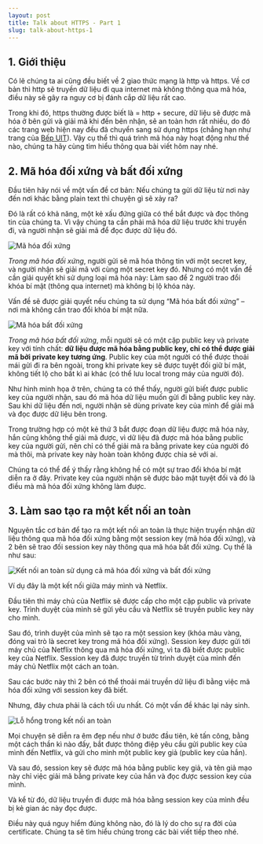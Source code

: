 ```yaml
---
layout: post
title: Talk about HTTPS - Part 1
slug: talk-about-https-1
---
```


## 1.	Giới thiệu
Có lẽ chúng ta ai cũng đều biết về 2 giao thức mạng là http và https. Về cơ bản thì http sẽ truyền dữ liệu đi qua internet mà không thông qua mã hóa, điều này sẽ gây ra nguy cơ bị đánh cắp dữ liệu rất cao. 

Trong khi đó, https thường được biết là = http + secure, dữ liệu sẽ được mã hóa ở bên gửi và giải mã khi đến bên nhận, sẽ an toàn hơn rất nhiều, do đó các trang web hiện nay đều đã chuyển sang sử dụng https (chẳng hạn như trang của [Bếp UIT](https://bepuit.com)). Vậy cụ thể thì quá trình mã hóa này hoạt động như thế nào, chúng ta hãy cùng tìm hiểu thông qua bài viết hôm nay nhé.

## 2.	Mã hóa đối xứng và bất đối xứng

Đầu tiên hãy nói về một vấn đề cơ bản: Nếu chúng ta gửi dữ liệu từ nơi này đến nơi khác bằng plain text thì chuyện gì sẽ xảy ra? 

Đó là rất có khả năng, một kẻ xấu đứng giữa có thể bắt được và đọc thông tin của chúng ta. Vì vậy chúng ta cần phải mã hóa dữ liệu trước khi truyền đi, và người nhận sẽ giải mã để đọc được dữ liệu đó.

![Mã hóa đối xứng](https://images.viblo.asia/129530ff-92eb-4c49-92cf-a484bb43aeae.png)


*Trong mã hóa đối xứng*, người gửi sẽ mã hóa thông tin với một secret key, và người nhận sẽ giải mã với cùng một secret key đó. Nhưng có một vấn đề cần giải quyết khi sử dụng loại mã hóa này: Làm sao để 2 người trao đổi khóa bí mật (thông qua internet) mà không bị lộ khóa này.

Vấn đề sẽ được giải quyết nếu chúng ta sử dụng “Mã hóa bất đối xứng” – nơi mà không cần trao đổi khóa bí mật nữa.

![Mã hóa bất đối xứng](https://images.viblo.asia/e3bdf658-61ea-43b5-851c-72b2e88ae3bc.png)

*Trong mã hóa bất đối xứng*, mỗi người sẽ có một cặp public key và private key với tính chất: **dữ liệu được mã hóa bằng public key, chỉ có thể được giải mã bởi private key tương ứng**. Public key của một người có thể được thoải mái gửi đi ra bên ngoài, trong khi private key sẽ được tuyệt đối giữ bí mật, không tiết lộ cho bất kì ai khác (có thể lưu local trong máy của người đó).

Như hình minh họa ở trên, chúng ta có thể thấy, người gửi biết được public key của người nhận, sau đó mã hóa dữ liệu muốn gửi đi bằng public key này. Sau khi dữ liệu đến nơi, người nhận sẽ dùng private key của mình để giải mã và đọc được dữ liệu bên trong.

Trong trường hợp có một kẻ thứ 3 bắt được đoạn dữ liệu được mã hóa này, hắn cũng không thể giải mã được, vì dữ liệu đã được mã hóa bằng public key của người gửi, nên chỉ có thể giải mã ra bằng private key của người đó mà thôi, mà private key này hoàn toàn không được chia sẻ với ai.

Chúng ta có thể để ý thấy rằng không hề có một sự trao đổi khóa bí mật diễn ra ở đây. Private key của người nhận sẽ được bảo mật tuyệt đối và đó là điều mà mã hóa đối xứng không làm được.

## 3.	Làm sao tạo ra một kết nối an toàn

Nguyên tắc cơ bản để tạo ra một kết nối an toàn là thực hiện truyền nhận dữ liệu thông qua mã hóa đối xứng bằng một session key (mã hóa đối xứng), và 2 bên sẽ trao đối session key này thông qua mã hóa bất đối xứng. Cụ thể là như sau:

![Kết nối an toàn sử dụng cả mã hóa đối xứng và bất đối xứng](https://images.viblo.asia/b4bf328c-60cf-412b-8de1-137e632a040d.png)

Ví dụ đây là một kết nối giữa máy mình và Netflix.

Đầu tiên thì máy chủ của Netflix sẽ được cấp cho một cặp public và private key. Trình duyệt của mình sẽ gửi yêu cầu và Netflix sẽ truyền public key này cho mình.

Sau đó, trình duyệt của mình sẽ tạo ra một session key (khóa màu vàng, đóng vai trò là secret key trong mã hóa đối xứng). Session key được gửi tới máy chủ của Netflix thông qua mã hóa đối xứng, vì ta đã biết được public key của Netflix. Session key đã được truyền từ trình duyệt của mình đến máy chủ Netflix một cách an toàn.

Sau các bước này thì 2 bên có thể thoải mái truyền dữ liệu đi bằng việc mã hóa đối xứng với session key đã biết. 

Nhưng, đây chưa phải là cách tối ưu nhất. Có một vấn đề khác lại nảy sinh.

![Lỗ hổng trong kết nối an toàn](https://images.viblo.asia/ed1741a0-fd98-47e3-9f45-a9d90591de1e.png)

Mọi chuyện sẽ diễn ra êm đẹp nếu như ở bước đầu tiên, kẻ tấn công, bằng một cách thần kì nào đấy, bắt được thông điệp yêu cầu gửi public key của mình đến Netflix, và gửi cho mình một public key giả (public key của hắn).

Và sau đó, session key sẽ được mã hóa bằng public key giả, và tên giả mạo này chỉ việc giải mã bằng private key của hắn và đọc được session key của mình.

Và kể từ đó, dữ liệu truyền đi được mã hóa bằng session key của mình đều bị kẻ gian ác này đọc được. 

Điều này quá nguy hiểm đúng không nào, đó là lý do cho sự ra đời của certificate. Chúng ta sẽ tìm hiểu chúng trong các bài viết tiếp theo nhé.
